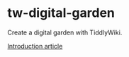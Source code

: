 # tw-digital-garden
Create a digital garden with TiddlyWiki.

[Introduction article](https://nesslabs.com/digital-garden-tiddlywiki)
